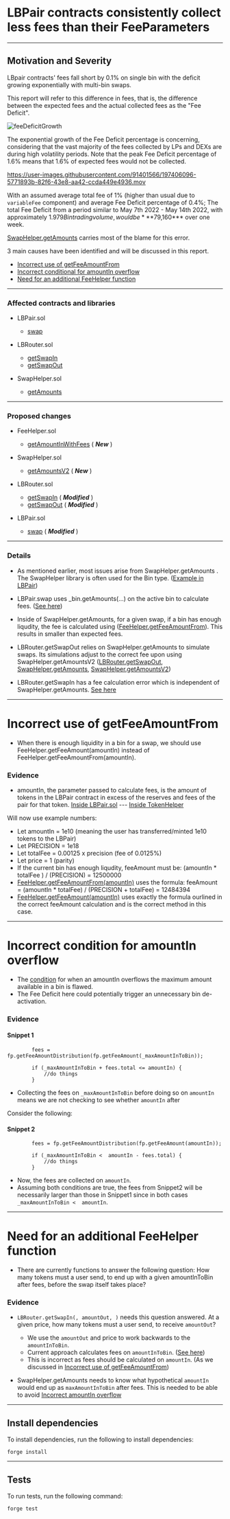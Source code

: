 # LBPair contracts consistently collect less fees than their FeeParameters

---
## Motivation and Severity 
LBpair contracts' fees fall short by 0.1% on single bin with the deficit growing exponentially with multi-bin swaps.


This report will refer to this difference in fees, that is, the difference between the expected fees and the actual collected fees as the "Fee Deficit".


![feeDeficitGrowth](https://user-images.githubusercontent.com/91401566/197405701-e6df80c4-dcdf-44f5-9fd2-74ef1c66b954.png)

The exponential growth of the Fee Deficit percentage is concerning, considering that the vast majority of the fees collected
by LPs and DEXs are during high volatility periods.
Note that the peak Fee Deficit percentage of 1.6% means that 1.6% of expected fees would not be collected.




https://user-images.githubusercontent.com/91401566/197406096-5771893b-82f6-43e8-aa42-ccda449e4936.mov

With an assumed average total fee of 1% (higher than usual due to ```variableFee``` component) and average Fee Deficit percentage of 0.4%;
The total Fee Deficit from a period similar to May 7th 2022 - May 14th 2022, with approximately $1.979B in trading volume, would be ***$79,160*** over one week.




[SwapHelper.getAmounts](https://github.com/code-423n4/2022-10-traderjoe/blob/79f25d48b907f9d0379dd803fc2abc9c5f57db93/src/libraries/SwapHelper.sol#L59-L65) carries most of the blame for this error.


3 main causes have been identified and will be discussed in this report.
- [Incorrect use of getFeeAmountFrom](#incorrect-use-of-getfeeamountfrom)
- [Incorrect conditional for amountIn overflow](#incorrect-conditional-for-amountin-overflow)
- [Need for an additional FeeHelper function](#need-for-an-additional-feehelper-function)


--- 



### Affected contracts and libraries

- LBPair.sol
  - [swap](https://github.com/sha256yan/incorrect-fee/blob/dc355df9ee61a41185dedd7017063fc508584f24/src/LBPair.sol#L304-L330)

- LBRouter.sol
  - [getSwapIn](https://github.com/sha256yan/incorrect-fee/blob/899b2318b7d368dbb938a0f1b56748eb0ac3442a/src/LBRouter.sol#L124-L125)
  - [getSwapOut](https://github.com/sha256yan/incorrect-fee/blob/899b2318b7d368dbb938a0f1b56748eb0ac3442a/src/LBRouter.sol#L168-L169)

- SwapHelper.sol
  - [getAmounts](https://github.com/code-423n4/2022-10-traderjoe/blob/79f25d48b907f9d0379dd803fc2abc9c5f57db93/src/libraries/SwapHelper.sol#L59-L65)


---

### Proposed changes

- FeeHelper.sol
  - [getAmountInWithFees](https://github.com/sha256yan/incorrect-fee/blob/899b2318b7d368dbb938a0f1b56748eb0ac3442a/src/libraries/FeeHelper.sol#L164-L173) ( ***New*** )


- SwapHelper.sol
  - [getAmountsV2](https://github.com/sha256yan/incorrect-fee/blob/348b00988d377d96c9ad64917413524815739884/src/libraries/SwapHelper.sol#L118-L126) ( ***New*** )

- LBRouter.sol
  - [getSwapIn](https://github.com/sha256yan/incorrect-fee/blob/716cddf2583da86674376cb5346bf46b701b242c/test/mocks/correctFee/LBRouterV2.sol#L124-L125) ( ***Modified*** )
  - [getSwapOut](https://github.com/sha256yan/incorrect-fee/blob/c1719b8429c7d25e4e12fc4632842285a2eaaf8b/test/mocks/correctFee/LBRouterV2.sol#L168-L169) ( ***Modified*** )

- LBPair.sol
  - [swap](https://github.com/sha256yan/incorrect-fee/blob/348b00988d377d96c9ad64917413524815739884/test/mocks/correctFee/LBPair.sol#L332-L333)  ( ***Modified*** )

---

### Details
- As mentioned earlier, most issues arise from SwapHelper.getAmounts . The SwapHelper library is often used for the Bin type. ([Example in LBPair](https://github.com/sha256yan/incorrect-fee/blob/dc355df9ee61a41185dedd7017063fc508584f24/src/LBPair.sol#L36))
- LBPair.swap uses _bin.getAmounts(...) on the active bin to calculate fees. ([See here](https://github.com/sha256yan/incorrect-fee/blob/dc355df9ee61a41185dedd7017063fc508584f24/src/LBPair.sol#L329-L330))
- Inside of SwapHelper.getAmounts, for a given swap, if a bin has enough liqudity, the fee is calculated using ([FeeHelper.getFeeAmountFrom](https://github.com/code-423n4/2022-10-traderjoe/blob/79f25d48b907f9d0379dd803fc2abc9c5f57db93/src/libraries/SwapHelper.sol#L65)). This results in smaller than expected fees.

- LBRouter.getSwapOut relies on SwapHelper.getAmounts to simulate swaps. Its simulations adjust to the correct fee upon using SwapHelper.getAmountsV2 ([LBRouter.getSwapOut](https://github.com/sha256yan/incorrect-fee/blob/899b2318b7d368dbb938a0f1b56748eb0ac3442a/src/LBRouter.sol#L124-L125), [SwapHelper.getAmounts](), [SwapHelper.getAmountsV2]())
- LBRouter.getSwapIn has a fee calculation error which is independent of SwapHelper.getAmounts. [See here](https://github.com/sha256yan/incorrect-fee/blob/899b2318b7d368dbb938a0f1b56748eb0ac3442a/src/LBRouter.sol#L168-L169)


---


# Incorrect use of getFeeAmountFrom
- When there is enough liquidity in a bin for a swap, we should use FeeHelper.getFeeAmount(amountIn) instead of FeeHelper.getFeeAmountFrom(amountIn).

### Evidence
- amountIn, the parameter passed to calculate fees, is the amount of tokens in the LBPair contract in excess of the reserves and fees of the pair for that token. [Inside LBPair.sol](https://github.com/sha256yan/incorrect-fee/blob/1396f6c07ae91bfe5833fd629357983432a97f8b/src/LBPair.sol#L312-L314) --- [Inside TokenHelper](https://github.com/sha256yan/incorrect-fee/blob/1396f6c07ae91bfe5833fd629357983432a97f8b/src/libraries/TokenHelper.sol#L59-L69)


Will now use example numbers:
- Let amountIn = 1e10 (meaning the user has transferred/minted 1e10 tokens to the LBPair)
- Let PRECISION = 1e18
- Let totalFee =  0.00125 x precision (fee of 0.0125%)
- Let price = 1 (parity)
- If the current bin has enough liqudity, feeAmount must be: (amountIn * totalFee ) / (PRECISION) = 12500000 
- [FeeHelper.getFeeAmountFrom(amountIn)](https://github.com/sha256yan/incorrect-fee/blob/1396f6c07ae91bfe5833fd629357983432a97f8b/src/libraries/FeeHelper.sol#L124-L126) uses the formula: feeAmount = (amountIn * totalFee) / (PRECISION + totalFee) = 12484394
- [FeeHelper.getFeeAmount(amountIn)](https://github.com/sha256yan/incorrect-fee/blob/1396f6c07ae91bfe5833fd629357983432a97f8b/src/libraries/FeeHelper.sol#L116-L118) uses exactly the formula ourlined in the correct feeAmount calculation and is the correct method in this case.


---


# Incorrect condition for amountIn overflow
- The [condition](https://github.com/sha256yan/incorrect-fee/blob/348b00988d377d96c9ad64917413524815739884/src/libraries/SwapHelper.sol#L61) for when an amountIn overflows the maximum amount available in a bin is flawed.
- The Fee Deficit here could potentially trigger an unnecessary bin de-activation.

### Evidence
#### Snippet 1

```
        fees = fp.getFeeAmountDistribution(fp.getFeeAmount(_maxAmountInToBin));

        if (_maxAmountInToBin + fees.total <= amountIn) {
            //do things
        }
```
- Collecting the fees on ```_maxAmountInToBin``` before doing so on ```amountIn``` means we are not checking  to see whether ```amountIn``` after 

Consider the following:
#### Snippet 2
```
        fees = fp.getFeeAmountDistribution(fp.getFeeAmount(amountIn));

        if (_maxAmountInToBin <  amountIn - fees.total) {
            //do things
        }
```
- Now, the fees are collected on ```amountIn```.
- Assuming both conditions are true, the fees from Snippet2 will be necessarily larger than those in Snippet1 since in both cases ``` _maxAmountInToBin <  amountIn ```.



---




# Need for an additional FeeHelper function
- There are currently functions to answer the following question: How many tokens must a user send, to end up with a given amountInToBin after fees, before the swap itself takes place?

### Evidence
- ```LBRouter.getSwapIn(, amountOut, )``` needs this question answered. At a given price, how many tokens must a user send, to receive ```amountOut```?
  - We use the ```amountOut``` and price to work backwards to the ```amountInToBin```.
  - Current approach calculates fees on ```amountInToBin```. ([See here](https://github.com/sha256yan/incorrect-fee/blob/899b2318b7d368dbb938a0f1b56748eb0ac3442a/src/LBRouter.sol#L124-L125))
  - This is incorrect as fees should be calculated on ```amountIn```. (As we discussed in [Incorrect use of getFeeAmountFrom](#incorrect-use-of-getfeeamountfrom))


- SwapHelper.getAmounts needs to know what hypothetical ```amountIn``` would end up as ```maxAmountInToBin``` after fees. This is needed to be able to avoid [Incorrect amountIn overflow](#incorrect-conditional-for-amountin-overflow)


---


## Install dependencies

To install dependencies, run the following to install dependencies:

```
forge install
```

___

## Tests

To run tests, run the following command:

```
forge test
```
